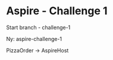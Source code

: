 # Aspire - Challenge 1

Start branch - challenge-1

Ny: aspire-challenge-1

PizzaOrder -> AspireHost

